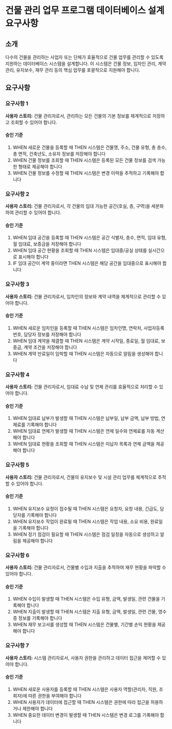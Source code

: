 # 건물 관리 업무 프로그램 데이터베이스 설계 요구사항

## 소개

다수의 건물을 관리하는 사업자 또는 단체가 효율적으로 건물 업무를 관리할 수 있도록 지원하는 데이터베이스 시스템을 설계합니다. 이 시스템은 건물 정보, 임차인 관리, 계약 관리, 유지보수, 재무 관리 등의 핵심 업무를 포괄적으로 지원해야 합니다.

## 요구사항

### 요구사항 1

**사용자 스토리:** 건물 관리자로서, 관리하는 모든 건물의 기본 정보를 체계적으로 저장하고 조회할 수 있어야 합니다.

#### 승인 기준

1. WHEN 새로운 건물을 등록할 때 THEN 시스템은 건물명, 주소, 건물 유형, 총 층수, 총 면적, 건축년도, 소유자 정보를 저장해야 합니다
2. WHEN 건물 정보를 조회할 때 THEN 시스템은 등록된 모든 건물 정보를 검색 가능한 형태로 제공해야 합니다
3. WHEN 건물 정보를 수정할 때 THEN 시스템은 변경 이력을 추적하고 기록해야 합니다

### 요구사항 2

**사용자 스토리:** 건물 관리자로서, 각 건물의 임대 가능한 공간(호실, 층, 구역)을 세분화하여 관리할 수 있어야 합니다.

#### 승인 기준

1. WHEN 임대 공간을 등록할 때 THEN 시스템은 공간 식별자, 층수, 면적, 임대 유형, 월 임대료, 보증금을 저장해야 합니다
2. WHEN 임대 공간 현황을 조회할 때 THEN 시스템은 임대중/공실 상태를 실시간으로 표시해야 합니다
3. IF 임대 공간이 계약 중이라면 THEN 시스템은 해당 공간을 임대중으로 표시해야 합니다

### 요구사항 3

**사용자 스토리:** 건물 관리자로서, 임차인의 정보와 계약 내역을 체계적으로 관리할 수 있어야 합니다.

#### 승인 기준

1. WHEN 새로운 임차인을 등록할 때 THEN 시스템은 임차인명, 연락처, 사업자등록번호, 담당자 정보를 저장해야 합니다
2. WHEN 임대 계약을 체결할 때 THEN 시스템은 계약 시작일, 종료일, 월 임대료, 보증금, 계약 조건을 저장해야 합니다
3. WHEN 계약 만료일이 임박할 때 THEN 시스템은 자동으로 알림을 생성해야 합니다

### 요구사항 4

**사용자 스토리:** 건물 관리자로서, 임대료 수납 및 연체 관리를 효율적으로 처리할 수 있어야 합니다.

#### 승인 기준

1. WHEN 임대료 납부가 발생할 때 THEN 시스템은 납부일, 납부 금액, 납부 방법, 연체료를 기록해야 합니다
2. WHEN 임대료 연체가 발생할 때 THEN 시스템은 연체 일수와 연체료를 자동 계산해야 합니다
3. WHEN 임대료 현황을 조회할 때 THEN 시스템은 미납자 목록과 연체 금액을 제공해야 합니다

### 요구사항 5

**사용자 스토리:** 건물 관리자로서, 건물의 유지보수 및 시설 관리 업무를 체계적으로 추적할 수 있어야 합니다.

#### 승인 기준

1. WHEN 유지보수 요청이 접수될 때 THEN 시스템은 요청자, 요청 내용, 긴급도, 담당자를 기록해야 합니다
2. WHEN 유지보수 작업이 완료될 때 THEN 시스템은 작업 내용, 소요 비용, 완료일을 기록해야 합니다
3. WHEN 정기 점검이 필요할 때 THEN 시스템은 점검 일정을 자동으로 생성하고 알림을 제공해야 합니다

### 요구사항 6

**사용자 스토리:** 건물 관리자로서, 건물별 수입과 지출을 추적하여 재무 현황을 파악할 수 있어야 합니다.

#### 승인 기준

1. WHEN 수입이 발생할 때 THEN 시스템은 수입 유형, 금액, 발생일, 관련 건물을 기록해야 합니다
2. WHEN 지출이 발생할 때 THEN 시스템은 지출 유형, 금액, 발생일, 관련 건물, 영수증 정보를 기록해야 합니다
3. WHEN 재무 보고서를 생성할 때 THEN 시스템은 건물별, 기간별 손익 현황을 제공해야 합니다

### 요구사항 7

**사용자 스토리:** 시스템 관리자로서, 사용자 권한을 관리하고 데이터 접근을 제어할 수 있어야 합니다.

#### 승인 기준

1. WHEN 새로운 사용자를 등록할 때 THEN 시스템은 사용자 역할(관리자, 직원, 조회자)에 따른 권한을 부여해야 합니다
2. WHEN 사용자가 데이터에 접근할 때 THEN 시스템은 권한에 따라 접근을 허용하거나 제한해야 합니다
3. WHEN 중요한 데이터 변경이 발생할 때 THEN 시스템은 변경 로그를 기록해야 합니다